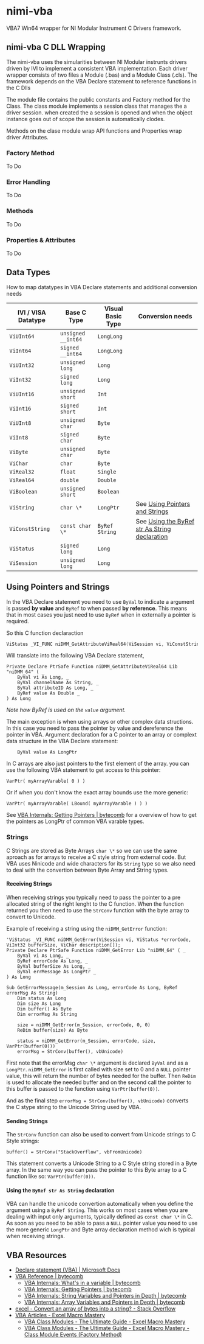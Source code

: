 # nimi-vba
VBA7 Win64 wrapper for NI Modular Instrument C Drivers framework.

## nimi-vba C DLL Wrapping
The nimi-vba uses the simularities between NI Modular instrunts drivers driven by IVI to implement a consistent VBA implementation.
Each driver wrapper consists of two files a Module (.bas) and a Module Class (.cls). The framework depends on the VBA Declare statement to reference functions in the C Dlls

The module file contains the public constants and Factory method for the Class. The class module implements a session class that manages the a driver session. when created the a session is opened and when the object instance goes out of scope the session is automatically clodes.

Methods on the clase module wrap API functions and Properties wrap driver Attributes.

### Factory Method
To Do

### Error Handling
To Do

### Methods
To Do

### Properties & Attributes
To Do

## Data Types
How to map datatypes in VBA Declare statements and additional conversion needs

| IVI / VISA Datatype | Base C Type         | Visual Basic Type   | Conversion needs    |
| ------------------- | ------------------- | ------------------- | ------------------- |
| ``ViUInt64`` | ``unsigned __int64`` | ``LongLong`` | |
| ``ViInt64`` | ``signed __int64`` | ``LongLong`` | |
| ``ViUInt32`` | ``unsigned long`` | ``Long`` | |
| ``ViInt32`` | ``signed long`` | ``Long`` | |
| ``ViUInt16`` | ``unsigned short`` | ``Int`` | |
| ``ViInt16`` | ``signed short `` | ``Int`` | |
| ``ViUInt8`` | ``unsigned char`` | ``Byte`` | |
| ``ViInt8`` | ``signed char `` | ``Byte`` | |
| ``ViByte`` | ``unsigned char`` | ``Byte`` | |
| ``ViChar`` | ``char `` | ``Byte`` | |
| ``ViReal32`` | ``float`` | ``Single`` | |
| ``ViReal64`` | ``double`` | ``Double`` | |
| ``ViBoolean`` | ``unsigned short`` | ``Boolean`` | |
| ``ViString`` | ``char \* `` | ``LongPtr`` | See [Using Pointers and Strings](#Using-Pointers-and-Strings) | 
| ``ViConstString`` | ``const char \* `` | ``ByRef String`` | See [Using the ByRef str As String declaration](#Using-the-ByRef-str-As-String-declaration) | 
| ``ViStatus`` | ``signed long`` | ``Long`` | |
| ``ViSession`` | ``unsigned long`` | ``Long`` | |

## Using Pointers and Strings
In the VBA Declare statement you need to use ``ByVal`` to indicate a argument is passed **by value** and ``ByRef`` to when passed **by reference**. This means that in most cases you just need to use ``ByRef`` when in externally a pointer is required.

So this C function declaraction 
```C
ViStatus _VI_FUNC niDMM_GetAttributeViReal64(ViSession vi, ViConstString channelName, ViAttr attributeId, ViReal64 *value);
```
Will translate into the following VBA Declare statement,
```VBA
Private Declare PtrSafe Function niDMM_GetAttributeViReal64 Lib "niDMM_64" ( _
    ByVal vi As Long, _
    ByVal channelName As String, _
    ByVal attributeID As Long, _
    ByRef value As Double _
) As Long
```
*Note how ByRef is used on the ``value`` argument.*

The main exception is when using arrays or other complex data structions. In this case you need to pass the pointer by value and dereference the pointer in VBA.
Argument declaration for a C pointer to an array or complext data structure in the VBA Declare statement:
```VBA
    ByVal value As LongPtr
```

In C arrays are also just pointers to the first element of the array. you can use the following VBA statement to get access to this pointer:
```VBA
VarPtr( myArrayVarable( 0 ) )
```
Or if when you don't know the exact array bounds use the more generic:
```VBA
VarPtr( myArrayVarable( LBound( myArrayVarable ) ) )
```

See [VBA Internals: Getting Pointers | bytecomb](https://bytecomb.com/vba-internals-getting-pointers/) for a overview of how to get the pointers as LongPtr of common VBA varable types.

### Strings
C Strings are stored as Byte Arrays ``char \*`` so we can use the same aproach as for arrays to receive a C style string from external code.
But VBA uses Ninicode and wide characters for its ``String`` type so we also need to deal with the convertion between Byte Array and String types.

#### Receiving Strings
When receiving strings you typically need to pass the pointer to a pre allocated string of the right lenght to the C function. When the function returned you then need to use the ``StrConv`` function with the byte array to convert to Unicode.

Example of receiving a string using the ``niDMM_GetError`` function:
```VBA
'ViStatus _VI_FUNC niDMM_GetError(ViSession vi, ViStatus *errorCode, ViInt32 bufferSize, ViChar description[]);
Private Declare PtrSafe Function niDMM_GetError Lib "niDMM_64" ( _
    ByVal vi As Long, _
    ByRef errorCode As Long, _
    ByVal bufferSize As Long, _
    ByVal errMessage As LongPtr _
) As Long

Sub GetErrorMessage(m_Session As Long, errorCode As Long, ByRef errorMsg As String)
    Dim status As Long
    Dim size As Long
    Dim buffer() As Byte
    Dim errorMsg As String

    size = niDMM_GetError(m_Session, errorCode, 0, 0)
    ReDim buffer(size) As Byte

    status = niDMM_GetError(m_Session, errorCode, size, VarPtr(buffer(0)))
    errorMsg = StrConv(buffer(), vbUnicode)
```
First note that the errorMsg ``char \*`` argument is declared ``ByVal`` and as a ``LongPtr``. ``niDMM_GetError`` is first called with size set to 0 and a ``NULL`` pointer value, this will return the number of bytes needed for the buffer. Then ``ReDim`` is used to allocate the needed buffer and on the second call the pointer to this buffer is passed to the function using ``VarPtr(buffer(0))``.

And as the final step ``errorMsg = StrConv(buffer(), vbUnicode)`` converts the C stype string to the Unicode String used by VBA.

#### Sending Strings
The ``StrConv`` function can also be used to convert from Unicode strings to C Style strings:
```VBA
buffer() = StrConv("StackOverflow", vbFromUnicode)
```
This statement converts a Unicode String to a C Style string stored in a Byte array. In the same way you can pass the pointer to this Byte array to a C function like so: ``VarPtr(buffer(0))``.

#### Using the ``ByRef str As String`` declaration
VBA can handle the unicode convertion automatically when you define the argument using a ``ByRef String``. This works on most cases when you are dealing with input only arguments, typically defined as ``const char \*`` in C. As soon as you need to be able to pass a ``NULL`` pointer value you need to use the more generic ``LongPtr`` and Byte array declaration method wich is typical when receiving strings. 

## VBA Resources
- [Declare statement (VBA) | Microsoft Docs](https://docs.microsoft.com/en-us/office/vba/language/reference/user-interface-help/declare-statement)
- [VBA Reference | bytecomb](https://bytecomb.com/vba-reference/)
   - [VBA Internals: What's in a variable | bytecomb](https://bytecomb.com/vba-internals-whats-in-a-variable/)
   - [VBA Internals: Getting Pointers | bytecomb](https://bytecomb.com/vba-internals-getting-pointers/)
   - [VBA Internals: String Variables and Pointers in Depth | bytecomb](https://bytecomb.com/vba-internals-string-variables-and-pointers-in-depth/)
   - [VBA Internals: Array Variables and Pointers in Depth | bytecomb](https://bytecomb.com/vba-internals-array-variables-and-pointers-in-depth/)
- [excel - Convert an array of bytes into a string? - Stack Overflow](https://stackoverflow.com/questions/50449004/convert-an-array-of-bytes-into-a-string)
- [VBA Articles - Excel Macro Mastery](https://excelmacromastery.com/vba-articles/)
   - [VBA Class Modules - The Ultimate Guide - Excel Macro Mastery](https://excelmacromastery.com/vba-class-modules/)
   - [VBA Class Modules - The Ultimate Guide - Excel Macro Mastery - Class Module Events (Factory Method)](https://excelmacromastery.com/vba-class-modules/#Class_Module_Events)
